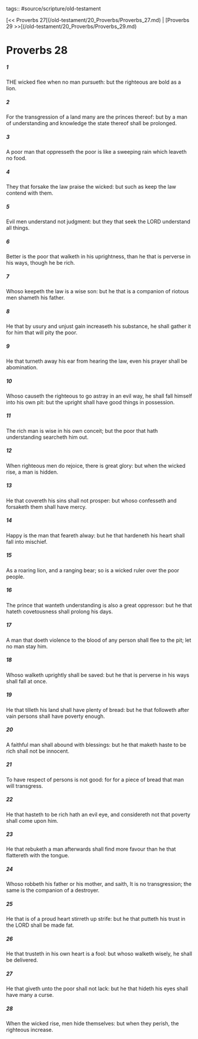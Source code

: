 tags:: #source/scripture/old-testament

[<< Proverbs 27[(/old-testament/20_Proverbs/Proverbs_27.md) | [Proverbs 29 >>[(/old-testament/20_Proverbs/Proverbs_29.md)

# Proverbs 28

##### 1

THE wicked flee when no man pursueth: but the righteous are bold as a lion.

##### 2

For the transgression of a land many are the princes thereof: but by a man of understanding and knowledge the state thereof shall be prolonged.

##### 3

A poor man that oppresseth the poor is like a sweeping rain which leaveth no food.

##### 4

They that forsake the law praise the wicked: but such as keep the law contend with them.

##### 5

Evil men understand not judgment: but they that seek the LORD understand all things.

##### 6

Better is the poor that walketh in his uprightness, than he that is perverse in his ways, though he be rich.

##### 7

Whoso keepeth the law is a wise son: but he that is a companion of riotous men shameth his father.

##### 8

He that by usury and unjust gain increaseth his substance, he shall gather it for him that will pity the poor.

##### 9

He that turneth away his ear from hearing the law, even his prayer shall be abomination.

##### 10

Whoso causeth the righteous to go astray in an evil way, he shall fall himself into his own pit: but the upright shall have good things in possession.

##### 11

The rich man is wise in his own conceit; but the poor that hath understanding searcheth him out.

##### 12

When righteous men do rejoice, there is great glory: but when the wicked rise, a man is hidden.

##### 13

He that covereth his sins shall not prosper: but whoso confesseth and forsaketh them shall have mercy.

##### 14

Happy is the man that feareth alway: but he that hardeneth his heart shall fall into mischief.

##### 15

As a roaring lion, and a ranging bear; so is a wicked ruler over the poor people.

##### 16

The prince that wanteth understanding is also a great oppressor: but he that hateth covetousness shall prolong his days.

##### 17

A man that doeth violence to the blood of any person shall flee to the pit; let no man stay him.

##### 18

Whoso walketh uprightly shall be saved: but he that is perverse in his ways shall fall at once.

##### 19

He that tilleth his land shall have plenty of bread: but he that followeth after vain persons shall have poverty enough.

##### 20

A faithful man shall abound with blessings: but he that maketh haste to be rich shall not be innocent.

##### 21

To have respect of persons is not good: for for a piece of bread that man will transgress.

##### 22

He that hasteth to be rich hath an evil eye, and considereth not that poverty shall come upon him.

##### 23

He that rebuketh a man afterwards shall find more favour than he that flattereth with the tongue.

##### 24

Whoso robbeth his father or his mother, and saith, It is no transgression; the same is the companion of a destroyer.

##### 25

He that is of a proud heart stirreth up strife: but he that putteth his trust in the LORD shall be made fat.

##### 26

He that trusteth in his own heart is a fool: but whoso walketh wisely, he shall be delivered.

##### 27

He that giveth unto the poor shall not lack: but he that hideth his eyes shall have many a curse.

##### 28

When the wicked rise, men hide themselves: but when they perish, the righteous increase.
